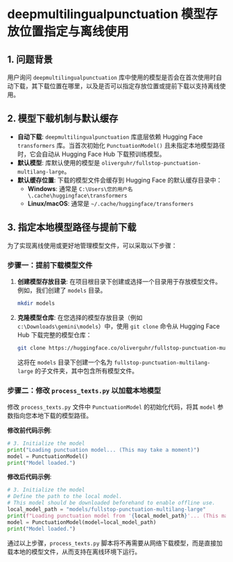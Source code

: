 # deepmultilingualpunctuation 模型存放位置指定与离线使用

## 1. 问题背景

用户询问 `deepmultilingualpunctuation` 库中使用的模型是否会在首次使用时自动下载，其下载位置在哪里，以及是否可以指定存放位置或提前下载以支持离线使用。

## 2. 模型下载机制与默认缓存

*   **自动下载**: `deepmultilingualpunctuation` 库底层依赖 Hugging Face `transformers` 库。当首次初始化 `PunctuationModel()` 且未指定本地模型路径时，它会自动从 Hugging Face Hub 下载预训练模型。
*   **默认模型**: 库默认使用的模型是 `oliverguhr/fullstop-punctuation-multilang-large`。
*   **默认缓存位置**: 下载的模型文件会缓存到 Hugging Face 的默认缓存目录中：
    *   **Windows**: 通常是 `C:\Users\您的用户名\.cache\huggingface\transformers`
    *   **Linux/macOS**: 通常是 `~/.cache/huggingface/transformers`

## 3. 指定本地模型路径与提前下载

为了实现离线使用或更好地管理模型文件，可以采取以下步骤：

### 步骤一：提前下载模型文件

1.  **创建模型存放目录**: 在项目根目录下创建或选择一个目录用于存放模型文件。例如，我们创建了 `models` 目录。
    ```bash
    mkdir models
    ```
2.  **克隆模型仓库**: 在您选择的模型存放目录（例如 `c:\Downloads\gemini\models`）中，使用 `git clone` 命令从 Hugging Face Hub 下载完整的模型仓库：
    ```bash
    git clone https://huggingface.co/oliverguhr/fullstop-punctuation-multilang-large
    ```
    这将在 `models` 目录下创建一个名为 `fullstop-punctuation-multilang-large` 的子文件夹，其中包含所有模型文件。

### 步骤二：修改 `process_texts.py` 以加载本地模型

修改 `process_texts.py` 文件中 `PunctuationModel` 的初始化代码，将其 `model` 参数指向您本地下载的模型路径。

**修改前代码示例**:

```python
# 3. Initialize the model
print("Loading punctuation model... (This may take a moment)")
model = PunctuationModel()
print("Model loaded.")
```

**修改后代码示例**:

```python
# 3. Initialize the model
# Define the path to the local model.
# This model should be downloaded beforehand to enable offline use.
local_model_path = "models/fullstop-punctuation-multilang-large"
print(f"Loading punctuation model from '{local_model_path}'... (This may take a moment)")
model = PunctuationModel(model=local_model_path)
print("Model loaded.")
```

通过以上步骤，`process_texts.py` 脚本将不再需要从网络下载模型，而是直接加载本地的模型文件，从而支持在离线环境下运行。
